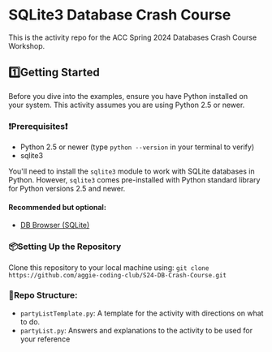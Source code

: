 # SQLite3 Database Crash Course

This is the activity repo for the ACC Spring 2024 Databases Crash Course Workshop.

## 1️⃣Getting Started

Before you dive into the examples, ensure you have Python installed on your system. This activity assumes you are using Python 2.5 or newer.

### ❗Prerequisites❗

- Python 2.5 or newer (type `python --version` in your terminal to verify)
- sqlite3

You'll need to install the `sqlite3` module to work with SQLite databases in Python. However, `sqlite3` comes pre-installed with Python standard library for Python versions 2.5 and newer.

#### Recommended but optional:

- [DB Browser (SQLite)](https://sqlitebrowser.org/)

### 📦Setting Up the Repository

Clone this repository to your local machine using:
`git clone https://github.com/aggie-coding-club/S24-DB-Crash-Course.git`

### 📄Repo Structure:

- `partyListTemplate.py`: A template for the activity with directions on what to do.
- `partyList.py`: Answers and explanations to the activity to be used for your reference
